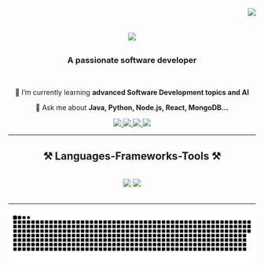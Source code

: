 <img align="right" src="https://visitor-badge.laobi.icu/badge?page_id=salesp07.salesp07" />

<h1 align="center">
    <img src="https://readme-typing-svg.herokuapp.com/?font=Righteous&size=35&center=true&vCenter=true&width=500&height=70&duration=4000&lines=Hi+There!+👋;+I'm+Priya+Patel!;" />
</h1>

<h3 align="center">A passionate software developer</h3>

<br/>

<div align="center">
 
 
 🌱 I’m currently learning **advanced Software Development topics and AI**

💬 Ask me about **Java, Python, Node.js, React, MongoDB...**


 </div>
 
<div align="center"> 
  <a href="mailto:priyapatelsp3012@gmail.com">
    <img src="https://img.shields.io/badge/Gmail-333333?style=for-the-badge&logo=gmail&logoColor=red" />
  </a>
  <a href="https://www.linkedin.com/in/priyapatelsp/" target="_blank">
    <img src="https://img.shields.io/badge/LinkedIn-0077B5?style=for-the-badge&logo=linkedin&logoColor=white" target="_blank" />
  </a>
  <a href="https://leetcode.com/u/PriyaPatelsp/" target="_blank">
     <img src="https://img.shields.io/badge/Leetcode-FF5722?style=for-the-badge&logo=leetcode&logoColor=white" target="_blank" /> 
  </a>
    <a href="https://priyapatelsp.github.io/priyapatel/" target="_blank">
     <img src="https://img.shields.io/badge/Portfolio Website-FFD700?style=for-the-badge&logo=web&logoColor=white" target="_blank" /> 
  </a>
</div>

 <hr/>
 
<h2 align="center">⚒️ Languages-Frameworks-Tools ⚒️</h2>
<br/>
<div align="center">
    <img src="https://skillicons.dev/icons?i=react,bootstrap,html,css,vscode,github,git" />
    <img src="https://skillicons.dev/icons?i=java,nodejs,python,javascript,express,mongodb,c,mysql" /><br>
</div>

<br/>
 <hr/>
<picture>
  <source media="(prefers-color-scheme: dark)" srcset="https://raw.githubusercontent.com/priyapatelsp/priyapatelsp/output/github-contribution-grid-snake-dark.svg">
  <source media="(prefers-color-scheme: dark)" srcset="https://raw.githubusercontent.com/priyapatelsp/priyapatelsp/output/github-contribution-grid-snake.svg">
  <img alt="github contribution grid snake animation" src="https://raw.githubusercontent.com/priyapatelsp/priyapatelsp/output/github-contribution-grid-snake.svg">
</picture>


<br/>

